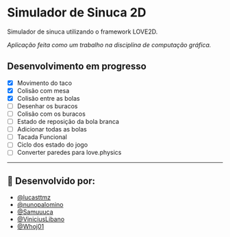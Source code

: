 # Simulador de Sinuca 2D

Simulador de sinuca utilizando o framework LOVE2D.

*Aplicação feita como um trabalho na disciplina de computação gráfica.*

## Desenvolvimento em progresso

- [x] Movimento do taco  
- [x] Colisão com mesa  
- [x] Colisão entre as bolas 
- [ ] Desenhar os buracos  
- [ ] Colisão com os buracos  
- [ ] Estado de reposição da bola branca
- [ ] Adicionar todas as bolas
- [ ] Tacada Funcional  
- [ ] Ciclo dos estado do jogo
- [ ] Converter paredes para love.physics

---

## 🔧 Desenvolvido por:

- [@lucasttmz](https://github.com/lucasttmz/)
- [@nunopalomino ](https://github.com/nunopalomino/)
- [@Samuuuca](https://github.com/Samuuuca/)
- [@ViniciusLibano](https://github.com/ViniciusLibano/)
- [@Whoj01](https://github.com/Whoj01/)